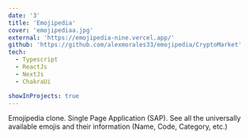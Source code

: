 ```yaml
---
date: '3'
title: 'Emojipedia'
cover: 'emojipediaa.jpg'
external: 'https://emojipedia-nine.vercel.app/'
github: 'https://github.com/alexmorales33/emojipedia/CryptoMarket'
tech:
  - Typescript
  - ReactJs
  - NextJs
  - ChakraUi

showInProjects: true
---
```


Emojipedia clone. Single Page Application (SAP). See all the universally available emojis and their information (Name, Code, Category, etc.)